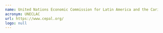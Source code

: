 ```yaml
---
name: United Nations Economic Commission for Latin America and the Caribbean
acronym: UNECLAC
url: https://www.cepal.org/
logo: null
---
```

